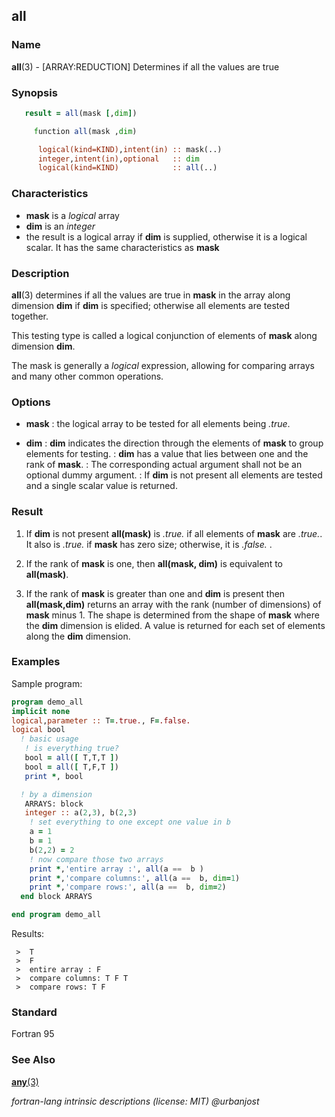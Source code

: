 ## all

### **Name**

**all**(3) - \[ARRAY:REDUCTION\] Determines if all the values are true

### **Synopsis**

```fortran
   result = all(mask [,dim])
```

```fortran
     function all(mask ,dim)

      logical(kind=KIND),intent(in) :: mask(..)
      integer,intent(in),optional   :: dim
      logical(kind=KIND)            :: all(..)
```

### **Characteristics**

- **mask** is a _logical_ array
- **dim** is an _integer_
- the result is a logical array if **dim** is supplied,
  otherwise it is a logical scalar. It has the same characteristics
  as **mask**

### **Description**

**all**(3) determines if all the values are true in **mask** in the
array along dimension **dim** if **dim** is specified; otherwise all
elements are tested together.

This testing type is called a logical conjunction of elements of
**mask** along dimension **dim**.

The mask is generally a _logical_ expression, allowing for comparing
arrays and many other common operations.

### **Options**

- **mask**
  : the logical array to be tested for all elements being _.true_.

- **dim**
  : **dim** indicates the direction through the elements of **mask**
  to group elements for testing.
  : **dim** has a value that lies between one and the rank of **mask**.
  : The corresponding actual argument shall not be an optional dummy
  argument.
  : If **dim** is not present all elements are tested and a single
  scalar value is returned.

### **Result**

1.  If **dim** is not present **all(mask)** is _.true._ if all elements
    of **mask** are _.true._. It also is _.true._ if **mask** has zero size;
    otherwise, it is _.false._ .

2.  If the rank of **mask** is one, then **all(mask, dim)** is equivalent
    to **all(mask)**.

3.  If the rank of **mask** is greater than one and **dim** is present then
    **all(mask,dim)** returns an array with the rank (number of
    dimensions) of **mask** minus 1. The shape is determined from the
    shape of **mask** where the **dim** dimension is elided. A value is
    returned for each set of elements along the **dim** dimension.

### **Examples**

Sample program:

```fortran
program demo_all
implicit none
logical,parameter :: T=.true., F=.false.
logical bool
  ! basic usage
   ! is everything true?
   bool = all([ T,T,T ])
   bool = all([ T,F,T ])
   print *, bool

  ! by a dimension
   ARRAYS: block
   integer :: a(2,3), b(2,3)
    ! set everything to one except one value in b
    a = 1
    b = 1
    b(2,2) = 2
    ! now compare those two arrays
    print *,'entire array :', all(a ==  b )
    print *,'compare columns:', all(a ==  b, dim=1)
    print *,'compare rows:', all(a ==  b, dim=2)
  end block ARRAYS

end program demo_all
```

Results:

```text
 >  T
 >  F
 >  entire array : F
 >  compare columns: T F T
 >  compare rows: T F
```

### **Standard**

Fortran 95

### **See Also**

[**any**(3)](#any)

_fortran-lang intrinsic descriptions (license: MIT) \@urbanjost_
